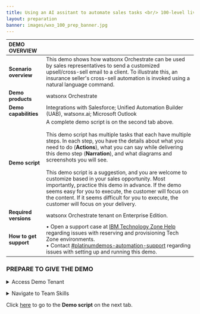 ```yaml
---
title: Using an AI assitant to automate sales tasks <br/> 100-level live demo
layout: preparation
banner: images/wxo_100_prep_banner.jpg
---
```


<span id="place1"></span>

<span id="top"></span>

| **DEMO OVERVIEW** | | 
| :---         | :--- |
| **Scenario overview** | This demo shows how watsonx Orchestrate can be used by sales representatives to send a customized upsell/cross-sell email to a client. To illustrate this, an insurance seller's cross-sell automation is invoked using a natural language command.|
| **Demo products** | watsonx Orchestrate |
| **Demo capabilities** | Integrations with Salesforce; Unified Automation Builder (UAB), watsonx.ai; Microsoft Outlook |
| **Demo script** | A complete demo script is on the second tab above. <br/><br/> This demo script has multiple tasks that each have multiple steps. In each step, you have the details about what you need to do (**Actions**), what you can say while delivering this demo step (**Narration**), and what diagrams and screenshots you will see.<br/><br/>This demo script is a suggestion, and you are welcome to customize based in your sales opportunity. Most importantly, practice this demo in advance. If the demo seems easy for you to execute, the customer will focus on the content. If it seems difficult for you to execute, the customer will focus on your delivery. |
| **Required versions** | watsonx Orchestrate tenant on Enterprise Edition. |
| **How to get support** | • Open a support case at <a href="https://techzone.ibm.com/help" target="_blank" rel="noreferrer">IBM Technology Zone Help</a> regarding issues with reserving and provisioning Tech Zone environments.<br/>• Contact <a href="https://ibm-cloud.slack.com/archives/C0216F39ACU" target="_blank" rel="noreferrer">#platinumdemos-automation-support</a> regarding issues with setting up and running this demo. |

<inline-notification text="This 100-level demo, designed for sellers and tech sellers, does not require technical skills and deployment skills, and it only covers the end user view. <br/> A more in-depth 300-level demo, designed for tech sellers, is coming soon that will cover both the end user view and builder view."></inline-notification>

### **PREPARE TO GIVE THE DEMO**
<details markdown="1">

<summary>Access Demo Tenant</summary>

You will need access to the [production tenant](https://dl.watson-orchestrate.ibm.com/home) for sales enablement. 
<br/>If you have been added to multiple accounts on the above production tenant, you will see a list of available account names. Select the **BP Enablement NA EE** and login with your IBM email.<br/><img src="images/prep-1-1-tenants.jpg" width="600" /><br/>If you have been added to a single account on the above production tenant, you won't be shown a list of available accounts and will be logged straight into the account after entering your IBM email.

If you are not onboarded to the demo tenant or account, contact one of the admins listed [here](https://ibm.ent.box.com/notes/1288049469199?s=abq1otgk14w5dnfveyz6hry7lgu1pt3r).
</details>

<p/>
<details markdown="1">

<summary>Navigate to Team Skills</summary>

When you log into watsonx Orchestrate, the default view is 'personal skills'. To run the demo, change the view to 'team skills'.<br/><img src="images/prep-1-2-teamskills.jpg" width="600" />
</details>

<p/>

Click [here](demo-script) to go to the **Demo script** on the next tab.